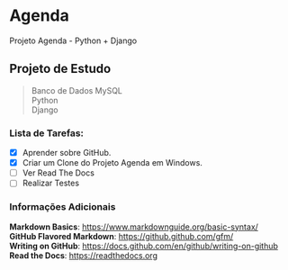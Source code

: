 # Agenda
Projeto Agenda - Python + Django

## Projeto de Estudo
> Banco de Dados MySQL   
> Python   
> Django

### Lista de Tarefas:

* [X] Aprender sobre GitHub.   
* [X] Criar um Clone do Projeto Agenda em Windows.  
* [ ] Ver Read The Docs   
* [ ] Realizar Testes

### Informações Adicionais

**Markdown Basics**:          https://www.markdownguide.org/basic-syntax/   
**GitHub Flavored Markdown**: https://github.github.com/gfm/   
**Writing on GitHub**:        https://docs.github.com/en/github/writing-on-github   
**Read the Docs**:            https://readthedocs.org
